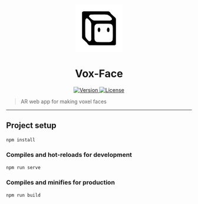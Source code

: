 <p align="center">
	<a>
		<img width="128px" src="./public/vox-face.svg?sanitize=true" alt="" />
		<h1 align="center">
			Vox-Face
		</h1>
	</a>
</p>


<p align="center">
	<a href="https://github.com/ClarkThyLord/Vox-Face/releases">
		<img src="https://img.shields.io/badge/Version-0.0.0-green.svg" alt="Version">
	</a>
	<a href="https://github.com/ClarkThyLord/Vox-Face/blob/master/LICENSE">
		<img src="https://img.shields.io/badge/License-MIT-brightgreen.svg" alt="License">
	</a>
</p>

> AR web app for making voxel faces

---

## Project setup
```
npm install
```

### Compiles and hot-reloads for development
```
npm run serve
```

### Compiles and minifies for production
```
npm run build
```
